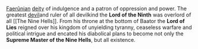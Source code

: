 [Faerûnian](https://forgottenrealms.fandom.com/wiki/Faer%C3%BBnian_pantheon "Faerûnian pantheon") [deity](https://forgottenrealms.fandom.com/wiki/Deity "Deity") of indulgence and a patron of oppression and power. The greatest [devil](https://forgottenrealms.fandom.com/wiki/Devil "Devil")and ruler of all devilkind the **Lord of the Ninth** was overlord of all [[The Nine Hells]]. From his throne at the bottom of Baator the **Lord of Lies** reigned over his kingdom of unyielding tyranny, ceaseless warfare and political intrigue and encated his diabolical plans to become not only the **Supreme Master of the Nine Hells**, but all existence.